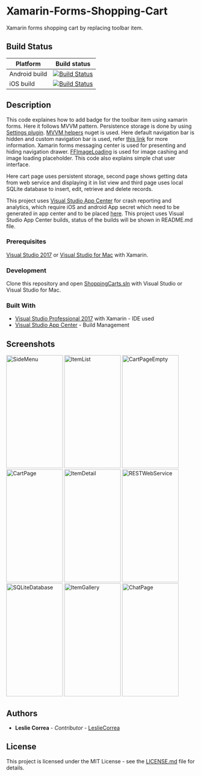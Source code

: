 # Xamarin-Forms-Shopping-Cart
Xamarin forms shopping cart by replacing toolbar item.

## Build Status
Platform  | Build status
------------- | -------------
Android build | [![Build Status](https://build.appcenter.ms/v0.1/apps/5a4a818c-0cb4-4be2-81ee-2fb7bc4775cd/branches/master/badge)](https://github.com/LeslieCorrea/Xamarin-Forms-Shopping-Cart)   
iOS build | [![Build Status](https://build.appcenter.ms/v0.1/apps/8649f4ab-0a7f-4f3e-a3d2-863671de8558/branches/master/badge)](https://github.com/LeslieCorrea/Xamarin-Forms-Shopping-Cart)

## Description
This code explaines how to add badge for the toolbar item using xamarin forms. Here it follows MVVM pattern. Persistence storage is done by using [Settings plugin](https://github.com/jamesmontemagno/Xamarin.Plugins/tree/master/Settings). [MVVM helpers](https://github.com/jamesmontemagno/mvvm-helpers) nuget is used.
Here default navigation bar is hidden and custom navigation bar is used, refer [this link](https://social.technet.microsoft.com/wiki/contents/articles/37733.xamarin-shopping-cart-counter-in-forms-navigation-bar.aspx) for more information.
Xamarin forms messaging center is used for presenting and hiding navigation drawer. [FFImageLoading](https://github.com/luberda-molinet/FFImageLoading) is used for image cashing and image loading placeholder. This code also explains simple chat user interface. 

Here cart page uses persistent storage, second page shows getting data from web service and displaying it in list view and third page uses local SQLite database to insert, edit, retrieve and delete records. 

This project uses [Visual Studio App Center](https://appcenter.ms/) for crash reporting and analytics, which require iOS and android App secret which need to be generated in app center and to be placed [here](https://github.com/LeslieCorrea/Xamarin-Forms-Shopping-Cart/blob/master/ShoppingCarts/ShoppingCarts/Helpers/ApiKeys.cs). This project uses Visual Studio App Center builds, status of the builds will be shown in README.md file.

### Prerequisites
[Visual Studio 2017](https://visualstudio.microsoft.com/) or [Visual Studio for Mac](https://visualstudio.microsoft.com/) with Xamarin.

### Development 
Clone this repository and open [ShoppingCarts.sln](https://github.com/LeslieCorrea/Xamarin-Forms-Shopping-Cart/blob/master/ShoppingCarts.sln) with Visual Studio or Visual Studio for Mac.

### Built With
* [Visual Studio Professional 2017](https://visualstudio.microsoft.com/vs/professional/) with Xamarin - IDE used
* [Visual Studio App Center](https://appcenter.ms/) - Build Management

## Screenshots
<p>
  <img src="https://github.com/LeslieCorrea/Xamarin-Forms-Shopping-Cart/blob/master/Screenshots/SideMenu.png" width="150" height="300" alt="SideMenu">
  <img src="https://github.com/LeslieCorrea/Xamarin-Forms-Shopping-Cart/blob/master/Screenshots/ItemList.png" width="150" height="300" alt="ItemList">
  <img src="https://github.com/LeslieCorrea/Xamarin-Forms-Shopping-Cart/blob/master/Screenshots/CartPageEmpty.png" width="150" height="300" alt="CartPageEmpty">
  <img src="https://github.com/LeslieCorrea/Xamarin-Forms-Shopping-Cart/blob/master/Screenshots/CartPage.png" width="150" height="300" alt="CartPage">
  <img src="https://github.com/LeslieCorrea/Xamarin-Forms-Shopping-Cart/blob/master/Screenshots/ItemDetail.png" width="150" height="300" alt="ItemDetail">
  <img src="https://github.com/LeslieCorrea/Xamarin-Forms-Shopping-Cart/blob/master/Screenshots/RESTWebService.png" width="150"       height="300" alt="RESTWebService">
  <img src="https://github.com/LeslieCorrea/Xamarin-Forms-Shopping-Cart/blob/master/Screenshots/SQLiteDatabase.png" width="150" height="300" alt="SQLiteDatabase">  
  <img src="https://github.com/LeslieCorrea/Xamarin-Forms-Shopping-Cart/blob/master/Screenshots/ItemGallery.png" width="150" height="300" alt="ItemGallery">  
  <img src="https://github.com/LeslieCorrea/Xamarin-Forms-Shopping-Cart/blob/master/Screenshots/ChatPage.png" width="150" height="300" alt="ChatPage">  
</p>

## Authors

* **Leslie Correa** - *Contributor* - [LeslieCorrea](https://github.com/LeslieCorrea)


## License

This project is licensed under the MIT License - see the [LICENSE.md](https://github.com/LeslieCorrea/Xamarin-Forms-Shopping-Cart/blob/master/LICENSE) file for details.

